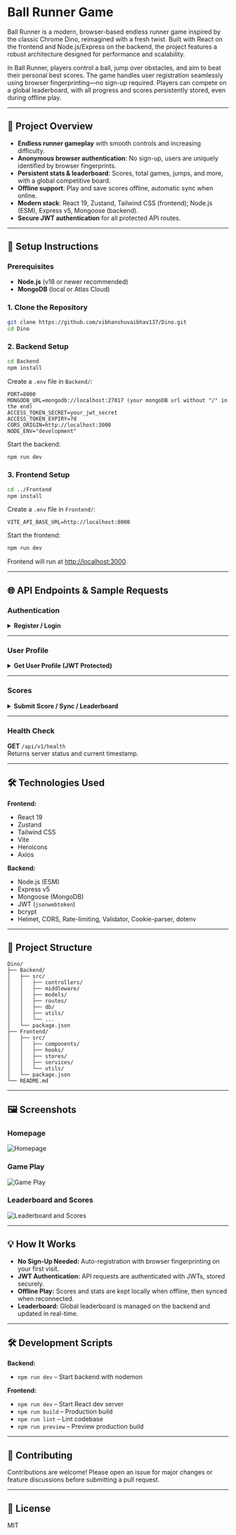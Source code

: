 # Ball Runner Game

Ball Runner is a modern, browser-based endless runner game inspired by the classic Chrome Dino, reimagined with a fresh twist. Built with React on the frontend and Node.js/Express on the backend, the project features a robust architecture designed for performance and scalability.

In Ball Runner, players control a ball, jump over obstacles, and aim to beat their personal best scores. The game handles user registration seamlessly using browser fingerprinting—no sign-up required. Players can compete on a global leaderboard, with all progress and scores persistently stored, even during offline play.

---

## 📝 Project Overview

- **Endless runner gameplay** with smooth controls and increasing difficulty.
- **Anonymous browser authentication**: No sign-up, users are uniquely identified by browser fingerprints.
- **Persistent stats & leaderboard**: Scores, total games, jumps, and more, with a global competitive board.
- **Offline support**: Play and save scores offline, automatic sync when online.
- **Modern stack**: React 19, Zustand, Tailwind CSS (frontend); Node.js (ESM), Express v5, Mongoose (backend).
- **Secure JWT authentication** for all protected API routes.

---

## 🚀 Setup Instructions

### Prerequisites

- **Node.js** (v18 or newer recommended)
- **MongoDB** (local or Atlas Cloud)

### 1. Clone the Repository

```bash
git clone https://github.com/vibhanshuvaibhav137/Dino.git
cd Dino
```

### 2. Backend Setup

```bash
cd Backend
npm install
```

Create a `.env` file in `Backend/`:

```
PORT=8000
MONGODB_URL=mongodb://localhost:27017 (your mongoDB url without "/" in the end)
ACCESS_TOKEN_SECRET=your_jwt_secret
ACCESS_TOKEN_EXPIRY=7d
CORS_ORIGIN=http://localhost:3000
NODE_ENV="development"
```

Start the backend:

```bash
npm run dev
```

### 3. Frontend Setup

```bash
cd ../Frontend
npm install
```

Create a `.env` file in `Frontend/`:

```
VITE_API_BASE_URL=http://localhost:8000
```

Start the frontend:

```bash
npm run dev
```

Frontend will run at [http://localhost:3000](http://localhost:3000).

---

## 🌐 API Endpoints & Sample Requests

### **Authentication**

<details>
<summary><strong>Register / Login</strong></summary>

**POST** `/api/v1/auth/register`  
**POST** `/api/v1/auth/login`

Sample Request:
```json
{
  "browserId": "unique-browser-id",
  "browserFingerprint": "fingerprint-string",
  "userAgent": "Mozilla/5.0 ..."
}
```
</details>

---

### **User Profile**

<details>
<summary><strong>Get User Profile (JWT Protected)</strong></summary>

**GET** `/api/v1/user/profile`  
_Headers_: `Authorization: Bearer <token>`

Response:
```json
{
  "user": {
    "_id": "...",
    "browserId": "...",
    "gamesPlayed": 2,
    "highScore": 100,
    ...
  }
}
```
</details>

---

### **Scores**

<details>
<summary><strong>Submit Score / Sync / Leaderboard</strong></summary>

**POST** `/api/v1/scores/`  
**POST** `/api/v1/scores/sync`  
**GET** `/api/v1/scores/leaderboard`  
**GET** `/api/v1/scores/user-score` (JWT Protected)

Sample Submit Score:
```json
{
  "score": 120,
  "gameData": {
    "jumps": 10,
    "obstaclesHit": 1
  }
}
```
</details>

---

### **Health Check**

**GET** `/api/v1/health`  
Returns server status and current timestamp.

---

## 🛠 Technologies Used

**Frontend:**
- React 19
- Zustand
- Tailwind CSS
- Vite
- Heroicons
- Axios

**Backend:**
- Node.js (ESM)
- Express v5
- Mongoose (MongoDB)
- JWT (`jsonwebtoken`)
- bcrypt
- Helmet, CORS, Rate-limiting, Validator, Cookie-parser, dotenv

---

## 📁 Project Structure

```
Dino/
├── Backend/
│   ├── src/
│   │   ├── controllers/
│   │   ├── middleware/
│   │   ├── models/
│   │   ├── routes/
│   │   ├── db/
│   │   ├── utils/
│   │   └── ...
│   └── package.json
├── Frontend/
│   ├── src/
│   │   ├── components/
│   │   ├── hooks/
│   │   ├── stores/
│   │   ├── services/
│   │   └── utils/
│   └── package.json
└── README.md
```

---

## 🖼️ Screenshots

### Homepage 
![Homepage](https://github.com/vibhanshuvaibhav137/ScoreCard-App/blob/02ad62e4a791975215786f191024a79efa24836a/ig1.png)


### Game Play
![Game Play](https://github.com/vibhanshuvaibhav137/ScoreCard-App/blob/02ad62e4a791975215786f191024a79efa24836a/ig2.png)


### Leaderboard and Scores
![Leaderboard and Scores](https://github.com/vibhanshuvaibhav137/ScoreCard-App/blob/02ad62e4a791975215786f191024a79efa24836a/ig3.png)

---

## 💡 How It Works

- **No Sign-Up Needed:** Auto-registration with browser fingerprinting on your first visit.
- **JWT Authentication:** API requests are authenticated with JWTs, stored securely.
- **Offline Play:** Scores and stats are kept locally when offline, then synced when reconnected.
- **Leaderboard:** Global leaderboard is managed on the backend and updated in real-time.

---

## 🛠 Development Scripts

**Backend:**
- `npm run dev` – Start backend with nodemon

**Frontend:**
- `npm run dev` – Start React dev server
- `npm run build` – Production build
- `npm run lint` – Lint codebase
- `npm run preview` – Preview production build

---

## 🤝 Contributing

Contributions are welcome! Please open an issue for major changes or feature discussions before submitting a pull request.

---

## 📄 License

MIT


